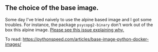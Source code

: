 ## The choice of the base image.
Some day I've tried naively to use the alpine based image and I got some troubles. For instance, the package `psycopg2-binary` don't work out of the box this alpine image. [Please see this issue explaining why.](https://github.com/psycopg/psycopg2/issues/684)


To read: https://pythonspeed.com/articles/base-image-python-docker-images/
